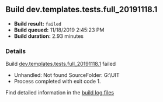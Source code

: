 ## Build dev.templates.tests.full_20191118.1
- **Build result:** `failed`
- **Build queued:** 11/18/2019 2:45:23 PM
- **Build duration:** 2.93 minutes
### Details
Build [dev.templates.tests.full_20191118.1](https://winappstudio.visualstudio.com/web/build.aspx?pcguid=a4ef43be-68ce-4195-a619-079b4d9834c2&builduri=vstfs%3a%2f%2f%2fBuild%2fBuild%2f31940) failed

+ Unhandled: Not found SourceFolder: G:\UIT
+ Process completed with exit code 1.

Find detailed information in the [build log files]()
